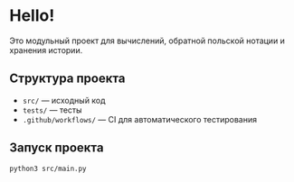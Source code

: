 #  Hello!
Это модульный проект для вычислений, обратной польской нотации и хранения истории.  

## Структура проекта  
- `src/` — исходный код  
- `tests/` — тесты  
- `.github/workflows/` — CI для автоматического тестирования  

## Запуск проекта  
```bash
python3 src/main.py
